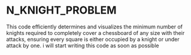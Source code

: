 # N_KNIGHT_PROBLEM
This code efficiently determines and visualizes the minimum number of knights required to completely cover a chessboard of any size with their attacks, ensuring every square is either occupied by a knight or under attack by one.
i will start writing this code as soon as possible